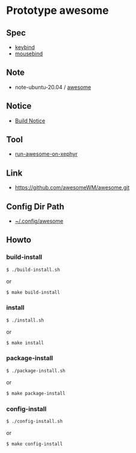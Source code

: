 
# Prototype awesome


## Spec

* [keybind](config/awesome/start/spec-keybind.md)
* [mousebind](config/awesome/start/spec-mousebind.md)

## Note

* note-ubuntu-20.04 / [awesome](https://samwhelp.github.io/note-ubuntu-20.04/read/subject/awesome/)

## Notice

* [Build Notice](Notice.md)

## Tool

* [run-awesome-on-xephyr](../../tool/xephyr/develop-tool/run-awesome-on-xephyr/)


## Link

* https://github.com/awesomeWM/awesome.git



## Config Dir Path

* [~/.config/awesome](config/awesome/start)



## Howto

### build-install

``` sh
$ ./build-install.sh
```

or

``` sh
$ make build-install
```

### install

``` sh
$ ./install.sh
```

or

``` sh
$ make install
```


### package-install

``` sh
$ ./package-install.sh
```

or

``` sh
$ make package-install
```


### config-install

``` sh
$ ./config-install.sh
```

or

``` sh
$ make config-install
```
